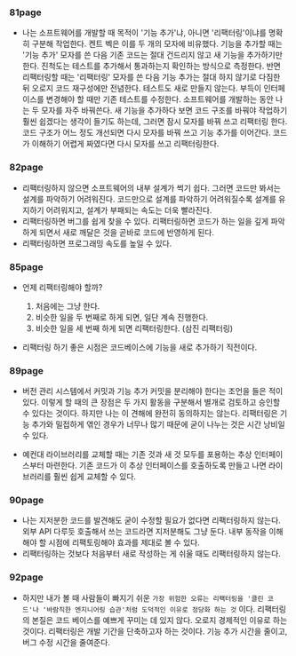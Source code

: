### 81page

- 나는 소프트웨어를 개발할 때 목적이 '기능 추가'냐, 아니면 '리팩터링'이냐를 명확히 구분해 작업한다.
  켄트 벡은 이를 두 개의 모자에 비유했다.
  기능을 추가할 때는 '기능 추가' 모자를 쓴 다음 기존 코드는 절대 건드리지 않고 새 기능을 추가하기만 한다.
  진척도는 테스트를 추가해서 통과하는지 확인하는 방식으로 측정한다.
  반면 리팩터링할 때는 '리팩터링' 모자를 쓴 다음 기능 추가는 절대 하지 않기로 다짐한 뒤 오로지 코드 재구성에만 전념한다.
  테스트도 새로 만들지 않는다.
  부득이 인터페이스를 변경해야 할 때만 기존 테스트를 수정한다.
  소프트웨어를 개발하는 동안 나는 두 모자를 자주 바꿔쓴다.
  새 기능을 추가하다 보면 코드 구조를 바꿔야 작업하기 훨씬 쉽겠다는 생각이 들기도 하는데, 그러면 잠시 모자를 바꿔 쓰고 리팩터링 한다.
  코드 구조가 어느 정도 개선되면 다시 모자를 바꿔 쓰고 기능 추가를 이어간다.
  코드가 이해하기 어렵게 짜였다면 다시 모자를 쓰고 리팩터링한다.

### 82page

- 리팩터링하지 않으면 소프트웨어의 내부 설계가 썩기 쉽다.
  그러면 코드만 봐서는 설계를 파악하기 어려워진다.
  코드만으로 설계를 파악하기 어려워질수록 설계를 유지하기 어려워지고, 설계가 부패되는 속도는 더욱 빨라진다.
- 리팩터링하면 버그를 쉽게 찾을 수 있다.
  리팩터링하면 코드가 하는 일을 깊게 파악하게 되면서 새로 깨달은 것을 곧바로 코드에 반영하게 된다.
- 리팩터링하면 프로그래밍 속도를 높일 수 있다.

### 85page

- 언제 리팩터링해야 할까?

  1. 처음에는 그냥 한다.
  2. 비슷한 일을 두 번째로 하게 되면, 일단 계속 진행한다.
  3. 비슷한 일을 세 번째 하게 되면 리팩터링한다. (삼진 리팩터링)

- 리팩터링 하기 좋은 시점은 코드베이스에 기능을 새로 추가하기 직전이다.

### 89page

- 버전 관리 시스템에서 커밋과 기능 추가 커밋을 분리해야 한다는 조언을 들은 적이 있다.
  이렇게 할 때의 큰 장점은 두 가지 활동을 구분해서 별개로 검토하고 승인할 수 있다는 것이다.
  하지만 나는 이 견해에 완전히 동의하지는 않는다.
  리팩터링은 기능 추가와 밀접하게 엮인 경우가 너무나 많기 때문에 굳이 나누는 것은 시간 낭비일 수 있다.

- 예컨대 라이브러리를 교체할 때는 기존 것과 새 것 모두를 포용하는 추상 인터페이스부터 마련한다.
  기존 코드가 이 추상 인터페이스를 호출하도록 만들고 나면 라이브러리를 훨씬 쉽게 교체할 수 있다.

### 90page

- 나는 지저분한 코드를 발견해도 굳이 수정할 필요가 없다면 리팩터링하지 않는다.
  외부 API 다루듯 호출해서 쓰는 코드라면 지저분해도 그냥 둔다.
  내부 동작을 이해해야 할 시점에 리팩토링해야 효과를 제대로 볼 수 있다.
- 리팩터링하는 것보다 처음부터 새로 작성하는 게 쉬울 때도 리팩터링하지 않는다.

### 92page

- 하지만 내가 볼 때 사람들이 빠지기 쉬운 `가장 위험한 오류는 리팩터링을 '클린 코드'나 '바람직한 엔지니어링 습관'처럼 도덕적인 이유로 정당화 하는 것` 이다.
  리팩터링의 본질은 코드 베이스를 예쁘게 꾸미는 데 있지 않다.
  오로지 경제적인 이유로 하는 것이다.
  리팩터링은 개발 기간을 단축하고자 하는 것이다.
  기능 추가 시간을 줄이고, 버그 수정 시간을 줄여준다.
